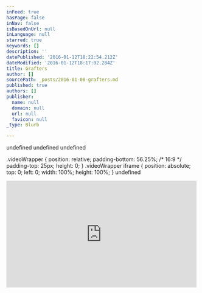 ```yaml
---
inFeed: true
hasPage: false
inNav: false
isBasedOnUrl: null
inLanguage: null
starred: true
keywords: []
description: ''
datePublished: '2016-01-12T18:22:54.212Z'
dateModified: '2016-01-12T18:17:02.284Z'
title: Grafters
author: []
sourcePath: _posts/2016-01-08-grafters.md
published: true
authors: []
publisher:
  name: null
  domain: null
  url: null
  favicon: null
_type: Blurb

---
```

undefined
undefined
undefined

.videoWrapper {
position: relative;
padding-bottom: 56.25%; /\* 16:9 \*/
padding-top: 25px;
height: 0;
}
.videoWrapper iframe {
position: absolute;
top: 0;
left: 0;
width: 100%;
height: 100%;
}
undefined

<iframe src="https://player.vimeo.com/video/98220579?autoplay=1&amp;color=267ced&amp;byline=0&amp;portrait=0" width="500" height="281" frameborder="0" webkitallowfullscreen="webkitallowfullscreen" mozallowfullscreen="mozallowfullscreen" allowfullscreen="allowfullscreen" style=""></iframe>